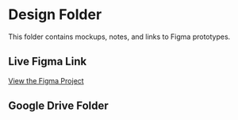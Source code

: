 # Design Folder
This folder contains mockups, notes, and links to Figma prototypes.  

## Live Figma Link
[View the Figma Project](https://www.figma.com/your-link-here)  

## Google Drive Folder
